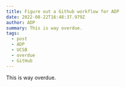 ```yaml
---
title: Figure out a Github workflow for ADP
date: 2022-08-22T16:48:37.979Z
author: ADP
summary: This is way overdue.
tags:
  - post
  - ADP
  - UCSB
  - overdue
  - GitHub
---
```

This is way overdue.